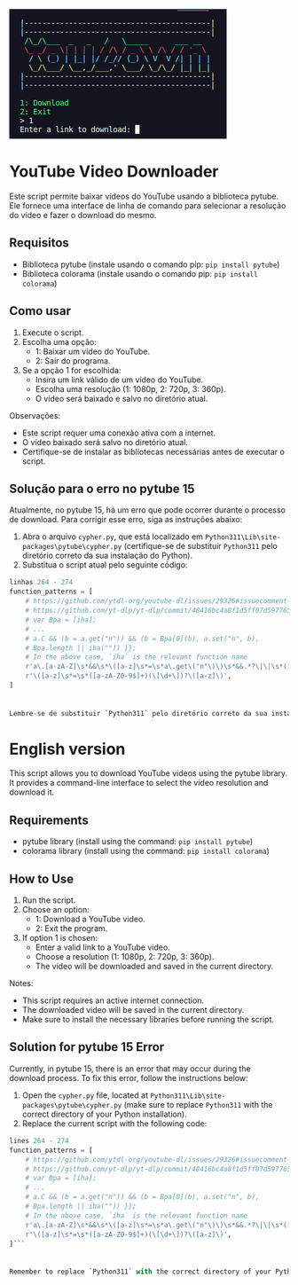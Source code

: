 

<img src="https://raw.githubusercontent.com/guedes2142/YouDown/main/Screenshot%20from%202023-05-17%2001-11-02.png" alt="">

# YouTube Video Downloader

Este script permite baixar vídeos do YouTube usando a biblioteca pytube. Ele fornece uma interface de linha de comando para selecionar a resolução do vídeo e fazer o download do mesmo.

## Requisitos

- Biblioteca pytube (instale usando o comando pip: `pip install pytube`)
- Biblioteca colorama (instale usando o comando pip: `pip install colorama`)

## Como usar

1. Execute o script.
2. Escolha uma opção:
    - 1: Baixar um vídeo do YouTube.
    - 2: Sair do programa.
3. Se a opção 1 for escolhida:
    - Insira um link válido de um vídeo do YouTube.
    - Escolha uma resolução (1: 1080p, 2: 720p, 3: 360p).
    - O vídeo será baixado e salvo no diretório atual.

Observações:
- Este script requer uma conexão ativa com a internet.
- O vídeo baixado será salvo no diretório atual.
- Certifique-se de instalar as bibliotecas necessárias antes de executar o script.

## Solução para o erro no pytube 15

Atualmente, no pytube 15, há um erro que pode ocorrer durante o processo de download. Para corrigir esse erro, siga as instruções abaixo:

1. Abra o arquivo `cypher.py`, que está localizado em `Python311\Lib\site-packages\pytube\cypher.py` (certifique-se de substituir `Python311` pelo diretório correto da sua instalação do Python).
2. Substitua o script atual pelo seguinte código:

```python
linhas 264 - 274
function_patterns = [
    # https://github.com/ytdl-org/youtube-dl/issues/29326#issuecomment-865985377
    # https://github.com/yt-dlp/yt-dlp/commit/48416bc4a8f1d5ff07d5977659cb8ece7640dcd8
    # var Bpa = [iha];
    # ...
    # a.C && (b = a.get("n")) && (b = Bpa[0](b), a.set("n", b),
    # Bpa.length || iha("")) }};
    # In the above case, `iha` is the relevant function name
    r'a\.[a-zA-Z]\s*&&\s*\([a-z]\s*=\s*a\.get\("n"\)\)\s*&&.*?\|\|\s*([a-z]+)',
    r'\([a-z]\s*=\s*([a-zA-Z0-9$]+)(\[\d+\])?\([a-z]\)',
]


Lembre-se de substituir `Python311` pelo diretório correto da sua instalação do Python. Essa solução deve resolver o erro relacionado ao pytube 15.
```


# English version

This script allows you to download YouTube videos using the pytube library. It provides a command-line interface to select the video resolution and download it.

## Requirements

- pytube library (install using the command: `pip install pytube`)
- colorama library (install using the command: `pip install colorama`)

## How to Use

1. Run the script.
2. Choose an option:
    - 1: Download a YouTube video.
    - 2: Exit the program.
3. If option 1 is chosen:
    - Enter a valid link to a YouTube video.
    - Choose a resolution (1: 1080p, 2: 720p, 3: 360p).
    - The video will be downloaded and saved in the current directory.

Notes:
- This script requires an active internet connection.
- The downloaded video will be saved in the current directory.
- Make sure to install the necessary libraries before running the script.

## Solution for pytube 15 Error

Currently, in pytube 15, there is an error that may occur during the download process. To fix this error, follow the instructions below:

1. Open the `cypher.py` file, located at `Python311\Lib\site-packages\pytube\cypher.py` (make sure to replace `Python311` with the correct directory of your Python installation).
2. Replace the current script with the following code:

```python
lines 264 - 274
function_patterns = [
    # https://github.com/ytdl-org/youtube-dl/issues/29326#issuecomment-865985377
    # https://github.com/yt-dlp/yt-dlp/commit/48416bc4a8f1d5ff07d5977659cb8ece7640dcd8
    # var Bpa = [iha];
    # ...
    # a.C && (b = a.get("n")) && (b = Bpa[0](b), a.set("n", b),
    # Bpa.length || iha("")) }};
    # In the above case, `iha` is the relevant function name
    r'a\.[a-zA-Z]\s*&&\s*\([a-z]\s*=\s*a\.get\("n"\)\)\s*&&.*?\|\|\s*([a-z]+)',
    r'\([a-z]\s*=\s*([a-zA-Z0-9$]+)(\[\d+\])?\([a-z]\)',
]```


Remember to replace `Python311` with the correct directory of your Python installation. This solution should resolve the error related to pytube 15.
